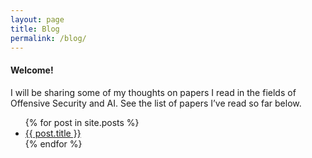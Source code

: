```yaml
---
layout: page
title: Blog
permalink: /blog/
---
```


#### Welcome!
I will be sharing some of my thoughts on papers I read in the fields of Offensive Security and AI. See the list of papers I’ve read so far below.

<ul>
  {% for post in site.posts %}
    <li>
      <a href="{{ post.url }}">{{ post.title }}</a>
    </li>
  {% endfor %}
</ul>
